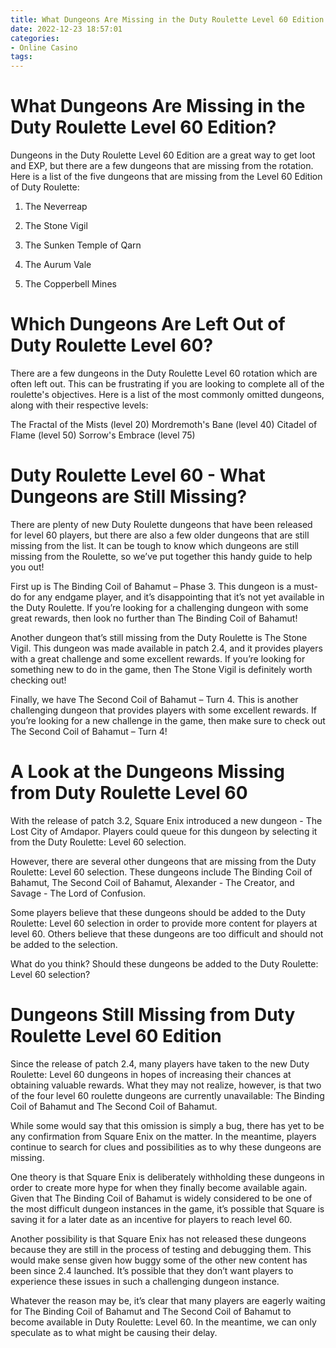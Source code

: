 ```yaml
---
title: What Dungeons Are Missing in the Duty Roulette Level 60 Edition
date: 2022-12-23 18:57:01
categories:
- Online Casino
tags:
---
```



#  What Dungeons Are Missing in the Duty Roulette Level 60 Edition?

Dungeons in the Duty Roulette Level 60 Edition are a great way to get loot and EXP, but there are a few dungeons that are missing from the rotation. Here is a list of the five dungeons that are missing from the Level 60 Edition of Duty Roulette:

1. The Neverreap

2. The Stone Vigil

3. The Sunken Temple of Qarn

4. The Aurum Vale

5. The Copperbell Mines

#  Which Dungeons Are Left Out of Duty Roulette Level 60?

There are a few dungeons in the Duty Roulette Level 60 rotation which are often left out. This can be frustrating if you are looking to complete all of the roulette's objectives. Here is a list of the most commonly omitted dungeons, along with their respective levels:

The Fractal of the Mists (level 20)
Mordremoth's Bane (level 40)
Citadel of Flame (level 50)
Sorrow's Embrace (level 75)

#  Duty Roulette Level 60 - What Dungeons are Still Missing?

There are plenty of new Duty Roulette dungeons that have been released for level 60 players, but there are also a few older dungeons that are still missing from the list. It can be tough to know which dungeons are still missing from the Roulette, so we’ve put together this handy guide to help you out!

First up is The Binding Coil of Bahamut – Phase 3. This dungeon is a must-do for any endgame player, and it’s disappointing that it’s not yet available in the Duty Roulette. If you’re looking for a challenging dungeon with some great rewards, then look no further than The Binding Coil of Bahamut!

Another dungeon that’s still missing from the Duty Roulette is The Stone Vigil. This dungeon was made available in patch 2.4, and it provides players with a great challenge and some excellent rewards. If you’re looking for something new to do in the game, then The Stone Vigil is definitely worth checking out!

Finally, we have The Second Coil of Bahamut – Turn 4. This is another challenging dungeon that provides players with some excellent rewards. If you’re looking for a new challenge in the game, then make sure to check out The Second Coil of Bahamut – Turn 4!

#  A Look at the Dungeons Missing from Duty Roulette Level 60

With the release of patch 3.2, Square Enix introduced a new dungeon - The Lost City of Amdapor. Players could queue for this dungeon by selecting it from the Duty Roulette: Level 60 selection.

However, there are several other dungeons that are missing from the Duty Roulette: Level 60 selection. These dungeons include The Binding Coil of Bahamut, The Second Coil of Bahamut, Alexander - The Creator, and Savage - The Lord of Confusion.

Some players believe that these dungeons should be added to the Duty Roulette: Level 60 selection in order to provide more content for players at level 60. Others believe that these dungeons are too difficult and should not be added to the selection.

What do you think? Should these dungeons be added to the Duty Roulette: Level 60 selection?

#  Dungeons Still Missing from Duty Roulette Level 60 Edition

Since the release of patch 2.4, many players have taken to the new Duty Roulette: Level 60 dungeons in hopes of increasing their chances at obtaining valuable rewards. What they may not realize, however, is that two of the four level 60 roulette dungeons are currently unavailable: The Binding Coil of Bahamut and The Second Coil of Bahamut.

While some would say that this omission is simply a bug, there has yet to be any confirmation from Square Enix on the matter. In the meantime, players continue to search for clues and possibilities as to why these dungeons are missing.

One theory is that Square Enix is deliberately withholding these dungeons in order to create more hype for when they finally become available again. Given that The Binding Coil of Bahamut is widely considered to be one of the most difficult dungeon instances in the game, it’s possible that Square is saving it for a later date as an incentive for players to reach level 60.

Another possibility is that Square Enix has not released these dungeons because they are still in the process of testing and debugging them. This would make sense given how buggy some of the other new content has been since 2.4 launched. It’s possible that they don’t want players to experience these issues in such a challenging dungeon instance.

Whatever the reason may be, it’s clear that many players are eagerly waiting for The Binding Coil of Bahamut and The Second Coil of Bahamut to become available in Duty Roulette: Level 60. In the meantime, we can only speculate as to what might be causing their delay.